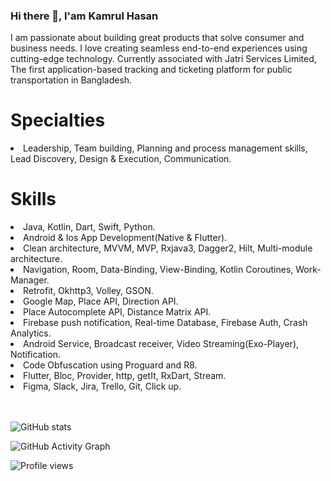 ### Hi there 👋, I'am Kamrul Hasan

I am passionate about building great products that solve consumer and business needs. I love creating seamless end-to-end experiences using cutting-edge technology. Currently associated with Jatri Services Limited, The first application-based tracking and ticketing platform for public transportation in Bangladesh.

<h1>Specialties</h1>
<li>Leadership, Team building, Planning and process management skills, Lead Discovery, Design & Execution, Communication.</li>

<h1>Skills</h1>
<li>Java, Kotlin, Dart, Swift, Python.</li>
<li>Android & Ios App Development(Native & Flutter).</li>
<li>Clean architecture, MVVM, MVP, Rxjava3, Dagger2, Hilt, Multi-module architecture.</li>
<li>Navigation, Room, Data-Binding, View-Binding, Kotlin Coroutines, Work-Manager.</li>
<li>Retrofit, Okhttp3, Volley, GSON.</li>
<li>Google Map, Place API, Direction API.</li>
<li>Place Autocomplete API, Distance Matrix API.</li>
<li>Firebase push notification, Real-time Database, Firebase Auth, Crash Analytics.</li>
<li>Android Service, Broadcast receiver, Video Streaming(Exo-Player), Notification.</li>
<li>Code Obfuscation using Proguard and R8.</li>
<li>Flutter, Bloc, Provider, http, getIt, RxDart, Stream.</li>
<li>Figma, Slack, Jira, Trello, Git, Click up.</li></br></br>

![GitHub stats](https://github-readme-stats.vercel.app/api?username=kamrul3288&show_icons=true&count_private=true)  

![GitHub Activity Graph](https://activity-graph.herokuapp.com/graph?username=kamrul3288)  

![Profile views](https://gpvc.arturio.dev/kamrul3288)  
